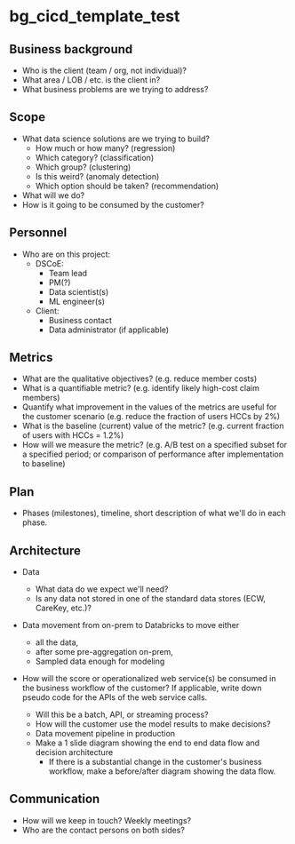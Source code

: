 # bg_cicd_template_test

## Business background

* Who is the client (team / org, not individual)?
* What area / LOB / etc. is the client in?
* What business problems are we trying to address?

## Scope

* What data science solutions are we trying to build?
  * How much or how many? (regression)
  * Which category? (classification)
  * Which group? (clustering)
  * Is this weird? (anomaly detection)
  * Which option should be taken? (recommendation)
* What will we do?
* How is it going to be consumed by the customer?

## Personnel

* Who are on this project:
	* DSCoE:
		* Team lead
		* PM(?)
		* Data scientist(s)
        * ML engineer(s)
	* Client:
		* Business contact
        * Data administrator (if applicable)

## Metrics

* What are the qualitative objectives? (e.g. reduce member costs)
* What is a quantifiable metric?  (e.g. identify likely high-cost claim members)
* Quantify what improvement in the values of the metrics are useful for the customer scenario (e.g. reduce the fraction of users HCCs by 2%) 
* What is the baseline (current) value of the metric? (e.g. current fraction of users with HCCs = 1.2%)
* How will we measure the metric? (e.g. A/B test on a specified subset for a specified period; or comparison of performance after implementation to baseline)

## Plan

* Phases (milestones), timeline, short description of what we'll do in each phase.

## Architecture

* Data
  * What data do we expect we'll need?
  * Is any data not stored in one of the standard data stores (ECW, CareKey, etc.)?
* Data movement from on-prem to Databricks to move either
  * all the data, 
  * after some pre-aggregation on-prem,
  * Sampled data enough for modeling

* How will the score or operationalized web service(s) be consumed in the business workflow of the customer? If applicable, write down pseudo code for the APIs of the web service calls.
  * Will this be a batch, API, or streaming process?
  * How will the customer use the model results to make decisions?
  * Data movement pipeline in production
  * Make a 1 slide diagram showing the end to end data flow and decision architecture
    * If there is a substantial change in the customer's business workflow, make a before/after diagram showing the data flow.

## Communication
* How will we keep in touch? Weekly meetings?
* Who are the contact persons on both sides?
